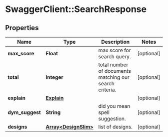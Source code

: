 # SwaggerClient::SearchResponse

## Properties
Name | Type | Description | Notes
------------ | ------------- | ------------- | -------------
**max_score** | **Float** | max score for search query. | [optional] 
**total** | **Integer** | total number of documents matching our search criteria. | [optional] 
**explain** | [**Explain**](Explain.md) |  | [optional] 
**dym_suggest** | **String** | did you mean spell suggestion. | [optional] 
**designs** | [**Array&lt;DesignSlim&gt;**](DesignSlim.md) | list of designs. | [optional] 


